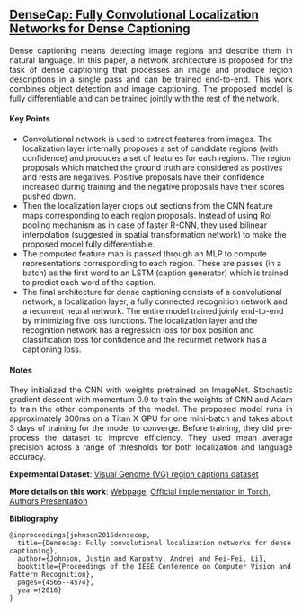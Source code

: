 ## [DenseCap: Fully Convolutional Localization Networks for Dense Captioning](http://www.cv-foundation.org/openaccess/content_cvpr_2016/papers/Johnson_DenseCap_Fully_Convolutional_CVPR_2016_paper.pdf)

<p align="justify">
Dense captioning means detecting image regions and describe them in natural language. In this paper, a network architecture is proposed for the task of dense captioning that processes an image and produce region descriptions in a single pass and can be trained end-to-end. This work combines object detection and image captioning. The proposed model is fully differentiable and can be trained jointly with the rest of the network.
<p align="justify">

#### Key Points

- Convolutional network is used to extract features from images. The localization layer internally proposes a set of candidate regions (with confidence) and produces a set of features for each regions. The region proposals which matched the ground truth are considered as postives and rests are negatives. Positive proposals have their confidence increased during training and the negative proposals have their scores pushed down.
- Then the localization layer crops out sections from the CNN feature maps corresponding to each region proposals. Instead of using RoI pooling mechanism as in case of faster R-CNN, they used bilinear interpolation (suggested in spatial transformation network) to make the proposed model fully differentiable.
- The computed feature map is passed through an MLP to compute representations corresponding to each region. These are passes (in a batch) as the first word to an LSTM (caption generator) which is trained to predict each word of the caption.
- The final architecture for dense captioning consists of a convolutional network, a localization layer, a fully connected recognition network and a recurrent neural network. The entire model trained joinly end-to-end by minimizing five loss functions. The localization layer and the recognition network has a regression loss for box position and classification loss for confidence and the recurrnet network has a captioning loss. 

#### Notes

<p align="justify">
They initialized the CNN with weights pretrained on ImageNet. Stochastic gradient descent with momentum 0.9 to train the weights of CNN and Adam to train the other components of the model. The proposed model runs in approximately 300ms on a Titan X GPU for one mini-batch and takes about 3 days of training for the model to converge. Before training, they did pre-process the dataset to improve efficiency. They used mean average precision across a range of thresholds for both localization and language accuracy.
<p align="justify">

**Expermental Dataset**: [Visual Genome (VG) region captions dataset](http://visualgenome.org/)

**More details on this work**: [Webpage](http://cs.stanford.edu/people/karpathy/densecap/), [Official Implementation in Torch](https://github.com/jcjohnson/densecap), [Authors Presentation](https://www.youtube.com/watch?v=2wRnmRSrgCo&t=7s)

**Bibliography**
```
@inproceedings{johnson2016densecap,
  title={Densecap: Fully convolutional localization networks for dense captioning},
  author={Johnson, Justin and Karpathy, Andrej and Fei-Fei, Li},
  booktitle={Proceedings of the IEEE Conference on Computer Vision and Pattern Recognition},
  pages={4565--4574},
  year={2016}
}
```
